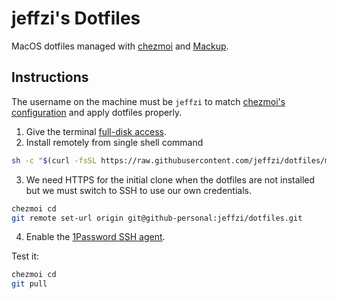 # jeffzi's Dotfiles

MacOS dotfiles managed with [chezmoi](https://www.chezmoi.io) and
[Mackup](https://github.com/lra/mackup).

## Instructions

The username on the machine must be `jeffzi` to match
[chezmoi's configuration](home/.chezmoi.toml.tmpl) and apply dotfiles properly.

1. Give the terminal [full-disk access](https://www.alfredapp.com/help/troubleshooting/indexing/terminal-full-disk-access/).
2. Install remotely from single shell command

```sh
sh -c "$(curl -fsSL https://raw.githubusercontent.com/jeffzi/dotfiles/main/install.sh)"
```

3. We need HTTPS for the initial clone when the dotfiles are not installed but we must
   switch to SSH to use our own credentials.

```sh
chezmoi cd
git remote set-url origin git@github-personal:jeffzi/dotfiles.git
```

4. Enable the [1Password SSH agent](https://developer.1password.com/docs/ssh/agent/).

Test it:

```bash
chezmoi cd
git pull
```
